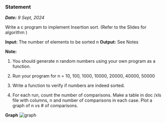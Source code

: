 ### Statement

_**Date:** 9 Sept, 2024_

Write a c program to implement Insertion sort.
(Refer to the Slides for algorithm )

**Input:** The number of elements to be sorted n
**Output:** See Notes

**Note:**

1. You should generate n random numbers using your own program as a function.

2. Run your program for n = 10, 100, 1000, 10000, 20000, 40000, 50000

3. Write a function to verify if numbers are indeed sorted.

4. For each run, count the number of comparisons. Make a table in doc /xls file with columns, n and number of comparisons in each case. Plot a graph of n vs # of comparisons.

**Graph**
![graph](https://media-upload.net/uploads/n8qUv2FQZoVt.png)
